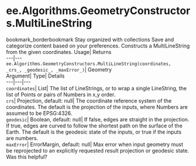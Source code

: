  
#  ee.Algorithms.GeometryConstructors.MultiLineString
bookmark_borderbookmark Stay organized with collections  Save and categorize content based on your preferences.
Constructs a MultiLineString from the given coordinates. 
Usage| Returns  
---|---  
`ee.Algorithms.GeometryConstructors.MultiLineString(coordinates,  _crs_, _geodesic_, _maxError_)`| Geometry  
Argument| Type| Details  
---|---|---  
`coordinates`| List| The list of LineStrings, or to wrap a single LineString, the list of Points or pairs of Numbers in x,y order.  
`crs`| Projection, default: null| The coordinate reference system of the coordinates. The default is the projection of the inputs, where Numbers are assumed to be EPSG:4326.  
`geodesic`| Boolean, default: null| If false, edges are straight in the projection. If true, edges are curved to follow the shortest path on the surface of the Earth. The default is the geodesic state of the inputs, or true if the inputs are numbers.  
`maxError`| ErrorMargin, default: null| Max error when input geometry must be reprojected to an explicitly requested result projection or geodesic state.  
Was this helpful?
